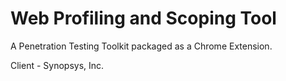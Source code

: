 # Web Profiling and Scoping Tool
A Penetration Testing Toolkit packaged as a Chrome Extension.

Client - Synopsys, Inc.
